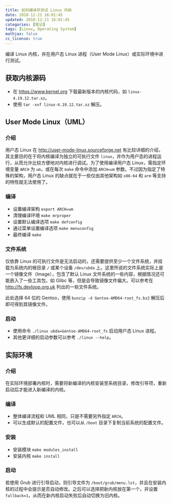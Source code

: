 ```yaml
---
title: 如何编译并测试 Linux 内核
date: 2018-12-21 16:01:45
updated: 2018-12-21 16:01:45
categories: [笔记]
tags: [Linux, Operating System]
mathjax: false
cc_license: true
---
```


编译 Linux 内核，并在用户态 Linux 进程（User Mode Linux）或实际环境中进行测试。

<!--more--> 

## 获取内核源码
* 在 https://www.kernel.org 下载最新版本的内核代码，如 `linux-4.19.12.tar.xz`。
* 使用 `tar -xvf linux-4.19.12.tar.xz` 解压。

## User Mode Linux（UML）
### 介绍
用户态 Linux 在 http://user-mode-linux.sourceforge.net 有比较详细的介绍，其主要目的在于将内核编译为独立的可执行文件 `linux`，并作为用户态的进程运行，从而允许比较方便地对内核进行调试。为了使用编译用户态 Linux，需指定环境变量 `ARCH` 为 `um`，或在每次 `make` 命令中添加 `ARCH=um` 参数。不过因为指定了特殊的架构，用户态 Linux 的缺点就在于一些仅由其他架构如 `x86-64` 和 `arm` 等支持的特性就无法使用了。

### 编译
* 设置编译架构 `export ARCH=um`
* 清理编译环境 `make mrproper`
* 设置默认编译选项 `make defconfig`
* 通过菜单设置编译选项 `make menuconfig`
* 最终编译 `make`

### 文件系统
仅依靠 Linux 的可执行文件是无法启动的，还需要提供至少一个文件系统，并挂载为系统内的根目录 `/` 或某个设备 `/dev/ubda` 上。这里所说的文件系统实际上是一个镜像文件（Image），包含了默认 Linux 文件系统的一些内容，根据情况还可能嵌入了一些工具包，如 Glibc 等，但是会导致镜像文件偏大。可以参考在 http://fs.devloop.org.uk 列出的一些文件系统。

此处选择 64 位的 Gentoo，使用 `bunzip -d Gentoo-AMD64-root_fs.bz2` 解压后即可得到其镜像文件。

### 启动
* 使用命令 `./linux ubda=Gentoo-AMD64-root_fs` 启动用户态 Linux 进程。
* 其他更详细的启动参数可以参考 `./linux --help`。

## 实际环境
### 介绍
在实际环境部署内核时，需要将新编译的内核安装至系统目录，修改引导项，重新启动后才能进入新编译的内核。

### 编译
* 整体编译流程和 UML 相同，只是不需要另外指定 `ARCH`。
* 可以生成默认的配置文件，也可以从 `/boot` 目录下复制当前系统的配置文件。

### 安装
* 安装模块 `make modules_install`
* 安装内核 `make install`

### 启动
若使用 Grub 进行引导启动，则引导文件为 `/boot/grub/menu.lst`，并且在安装内核的过程中会提示是否自动修改。之后可以选择把新内核放在第一个，并设置 `fallback=1`，从而在新内核启动失败后自动切换为旧内核。
